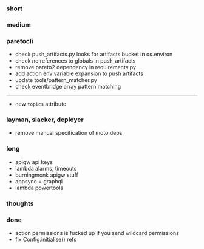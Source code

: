 ### short

### medium

### paretocli

- check push_artifacts.py looks for artifacts bucket in os.environ
- check no references to globals in push_artifacts
- remove pareto2 dependency in requirements.py
- add action env variable expansion to push artifacts 
- update tools/pattern_matcher.py
- check eventbridge array pattern matching

---

- new `topics` attribute

### layman, slacker, deployer

- remove manual specification of moto deps

### long

- apigw api keys
- lambda alarms, timeouts
- burningmonk apigw stuff
- appsync + graphql
- lambda powertools

### thoughts

### done

- action permissions is fucked up if you send wildcard permissions
- fix Config.initialise() refs

